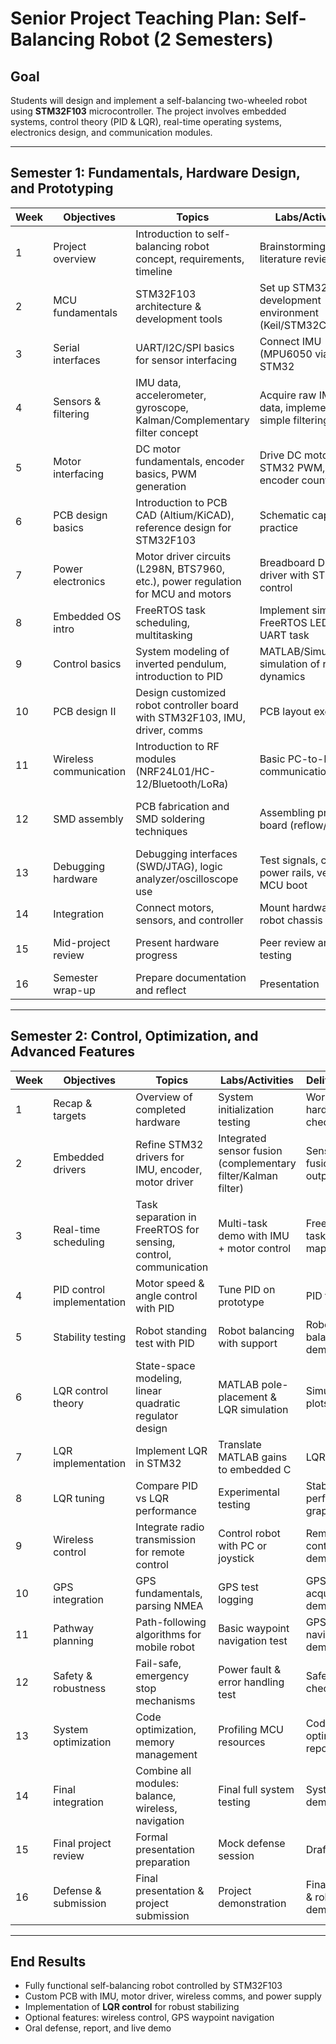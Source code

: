 # Senior Project Teaching Plan: Self-Balancing Robot (2 Semesters)

## Goal
Students will design and implement a self-balancing two-wheeled robot using **STM32F103** microcontroller. The project involves embedded systems, control theory (PID & LQR), real-time operating systems, electronics design, and communication modules.

---

## Semester 1: Fundamentals, Hardware Design, and Prototyping

| Week | Objectives | Topics | Labs/Activities | Deliverables |
|------|------------|--------|-----------------|--------------|
| 1 | Project overview | Introduction to self-balancing robot concept, requirements, timeline | Brainstorming, literature review | Project proposal |
| 2 | MCU fundamentals | STM32F103 architecture & development tools | Set up STM32 development environment (Keil/STM32CubeIDE) | Blink LED demo |
| 3 | Serial interfaces | UART/I2C/SPI basics for sensor interfacing | Connect IMU (MPU6050 via I2C) to STM32 | Sensor data read test |
| 4 | Sensors & filtering | IMU data, accelerometer, gyroscope, Kalman/Complementary filter concept | Acquire raw IMU data, implement simple filtering | IMU data plot |
| 5 | Motor interfacing | DC motor fundamentals, encoder basics, PWM generation | Drive DC motors with STM32 PWM, read encoder counts | Motor position control demo |
| 6 | PCB design basics | Introduction to PCB CAD (Altium/KiCAD), reference design for STM32F103 | Schematic capture practice | Draft schematic |
| 7 | Power electronics | Motor driver circuits (L298N, BTS7960, etc.), power regulation for MCU and motors | Breadboard DC motor driver with STM32 control | Motor control test with load |
| 8 | Embedded OS intro | FreeRTOS task scheduling, multitasking | Implement simple FreeRTOS LED blink & UART task | Basic FreeRTOS demo |
| 9 | Control basics | System modeling of inverted pendulum, introduction to PID | MATLAB/Simulink simulation of robot dynamics | Simulation plots |
| 10 | PCB design II | Design customized robot controller board with STM32F103, IMU, driver, comms | PCB layout exercise | Preliminary PCB layout |
| 11 | Wireless communication | Introduction to RF modules (NRF24L01/HC-12/Bluetooth/LoRa) | Basic PC-to-MCU communication demo | Robot wireless link test |
| 12 | SMD assembly | PCB fabrication and SMD soldering techniques | Assembling prototype board (reflow/hot air) | Partially assembled controller board |
| 13 | Debugging hardware | Debugging interfaces (SWD/JTAG), logic analyzer/oscilloscope use | Test signals, check power rails, verify MCU boot | Working board test log |
| 14 | Integration | Connect motors, sensors, and controller | Mount hardware on robot chassis | Hardware mock-up |
| 15 | Mid-project review | Present hardware progress | Peer review and testing | Hardware integration report |
| 16 | Semester wrap-up | Prepare documentation and reflect | Presentation | Semester 1 report |

---

## Semester 2: Control, Optimization, and Advanced Features

| Week | Objectives | Topics | Labs/Activities | Deliverables |
|------|------------|--------|-----------------|--------------|
| 1 | Recap & targets | Overview of completed hardware | System initialization testing | Working hardware check |
| 2 | Embedded drivers | Refine STM32 drivers for IMU, encoder, motor driver | Integrated sensor fusion (complementary filter/Kalman filter) | Sensor fusion output |
| 3 | Real-time scheduling | Task separation in FreeRTOS for sensing, control, communication | Multi-task demo with IMU + motor control | FreeRTOS task mapping |
| 4 | PID control implementation | Motor speed & angle control with PID | Tune PID on prototype | PID test data |
| 5 | Stability testing | Robot standing test with PID | Robot balancing with support | Robot balancing demo (PID) |
| 6 | LQR control theory | State-space modeling, linear quadratic regulator design | MATLAB pole-placement & LQR simulation | Simulation plots |
| 7 | LQR implementation | Implement LQR in STM32 | Translate MATLAB gains to embedded C | LQR code |
| 8 | LQR tuning | Compare PID vs LQR performance | Experimental testing | Stability performance graphs |
| 9 | Wireless control | Integrate radio transmission for remote control | Control robot with PC or joystick | Remote control demo |
| 10 | GPS integration | GPS fundamentals, parsing NMEA | GPS test logging | GPS data acquisition demo |
| 11 | Pathway planning | Path-following algorithms for mobile robot | Basic waypoint navigation test | GPS navigation demo |
| 12 | Safety & robustness | Fail-safe, emergency stop mechanisms | Power fault & error handling test | Safety checklist |
| 13 | System optimization | Code optimization, memory management | Profiling MCU resources | Code optimization report |
| 14 | Final integration | Combine all modules: balance, wireless, navigation | Final full system testing | System demo video |
| 15 | Final project review | Formal presentation preparation | Mock defense session | Draft report |
| 16 | Defense & submission | Final presentation & project submission | Project demonstration | Final report & robot demo |

---

## End Results
- Fully functional self-balancing robot controlled by STM32F103  
- Custom PCB with IMU, motor driver, wireless comms, and power supply  
- Implementation of **LQR control** for robust stabilizing  
- Optional features: wireless control, GPS waypoint navigation  
- Oral defense, report, and live demo
